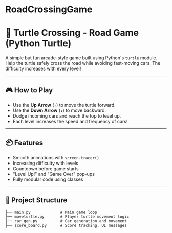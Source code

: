 # RoadCrossingGame
# 🐢 Turtle Crossing - Road Game (Python Turtle)

A simple but fun arcade-style game built using Python's `turtle` module.  
Help the turtle safely cross the road while avoiding fast-moving cars. The difficulty increases with every level!

---

## 🎮 How to Play

- Use the **Up Arrow** (`↑`) to move the turtle forward.
- Use the **Down Arrow** (`↓`) to move backward.
- Dodge incoming cars and reach the top to level up.
- Each level increases the speed and frequency of cars!

---

## 📦 Features

- Smooth animations with `screen.tracer()`
- Increasing difficulty with levels
- Countdown before game starts
- "Level Up!" and "Game Over" pop-ups
- Fully modular code using classes

---

## 📁 Project Structure

```plaintext
├── main.py             # Main game loop
├── moveturtle.py       # Player turtle movement logic
├── car_gen.py          # Car generation and movement
├── score_board.py      # Score tracking, UI messages
